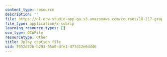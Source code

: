 ```yaml
---
content_type: resource
description: ''
file: https://ol-ocw-studio-app-qa.s3.amazonaws.com/courses/18-217-graph-theory-and-additive-combinatorics-fall-2019/7052d72bb29305a0dfe1477d12e6ddd6_BatYGepHsnc.srt
file_type: application/x-subrip
learning_resource_types: []
ocw_type: OCWFile
resourcetype: Other
title: 3play caption file
uid: 7052d72b-b293-05a0-dfe1-477d12e6ddd6
---
```

